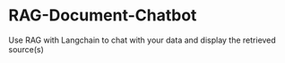 # RAG-Document-Chatbot
Use RAG with Langchain to chat with your data and display the retrieved source(s)
